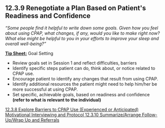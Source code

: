 ## 12.3.9 Renegotiate a Plan Based on Patient's Readiness and Confidence

_“Some people find it helpful to write down some goals. Given how you feel about using CPAP, what changes, if any, would you like to make right now? What else might be helpful to you in your efforts to improve your sleep and overall well-being?”_

<div class="bs-callout bs-callout-info">
  <p>
    <strong><u>Tip Sheet:</u></strong>
    Goal Setting
  </p>
</div>

* Review goals set in Session 1 and reflect difficulties, barriers
* Identify specific steps patient can do, think about, or notice related to CPAP use.
* Encourage patient to identify any changes that result from using CPAP.
* Identify additional resources the patient might need to help him/her be more successful at using CPAP.
* Set specific, achievable goals, based on readiness and confidence **(refer to what is relevant to the individual)**


<div class="center">
<div class="btn-group">
  <a href=":pages_path:/manuals/motivational-interviewing/12-03-08-cpap-use-barriers.md" class="btn btn-default">
    <span class="glyphicon glyphicon-chevron-left"></span>
    12.3.8 Explore Barriers to CPAP Use (Experienced or Anticipated)
  </a>

  <a href=":pages_path:/manuals/motivational-interviewing" class="btn btn-default">
    <span class="glyphicon glyphicon-chevron-up"></span>
    Motivational Interviewing and Protocol
  </a>

  <a href=":pages_path:/motivational-interviewing/12-03-10-summarize-and-referrals.md" class="btn btn-success">
    <span class="glyphicon glyphicon-chevron-right"></span>
    12.3.10 Summarize/Arrange Follow-Up/Wrap Up and Referrals
  </a>
</div>
</div>
